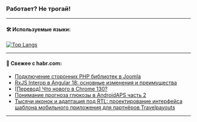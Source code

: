 ### Работает? Не трогай!

---
<!--
#### 🛠️ Technical stack:

![Java](https://img.shields.io/badge/Java-informational?logo=Oracle&style=flat&logoColor=white&color=FF4500)
![Kotlin](https://img.shields.io/badge/Kotlin-informational?logo=Kotlin&style=flat&logoColor=white&color=774D97)
![TS](https://img.shields.io/badge/TypeScript-informational?logo=typeScript&style=flat&logoColor=black&color=017acc)
![Python](https://img.shields.io/badge/Python-informational?logo=Python&style=flat&logoColor=black&color=ffdd54) <br>
![Spring](https://img.shields.io/badge/Spring-informational?logo=Spring&style=flat&logoColor=white&color=6DB33F) 
![SpringBoot](https://img.shields.io/badge/SpringBoot-informational?logo=SpringBoot&style=flat&logoColor=white&color=6DB33F)
![Nest](https://img.shields.io/badge/NestJS-informational?logo=NestJS&style=flat&logoColor=white&color=E0234E) 
![NodeJS](https://img.shields.io/badge/NodeJS-informational?logo=node.js&style=flat&logoColor=white&color=70A760)<br>
![PostgreSQL](https://img.shields.io/badge/PostgreSQL-informational?logo=PostgreSQL&style=flat&logoColor=white&color=DAA520)
![MongoDB](https://img.shields.io/badge/MongoDB-informational?logo=MongoDB&style=flat&logoColor=white&color=870000)
![Apache](https://img.shields.io/badge/Apache-informational?logo=apache&style=flat&logoColor=white&color=f74e28)

___ 
-->

#### 🛠️ Используемые языки:

[![Top Langs](https://github-readme-stats-u2qms2cxw-advtsettinggmailcoms-projects.vercel.app/api/top-langs/?username=zloylis&langs_count=10&hide_title=true&title_color=e6edf3&size_weight=0.5&count_weight=0.5&layout=compact&hide_progress=true&hide_border=true&theme=dracula)](https://github.com/zloylis)

<!---


####  :octocat:&nbsp;&nbsp; Статистика:

![GitHub stats](https://github-readme-stats-u2qms2cxw-advtsettinggmailcoms-projects.vercel.app/api?username=zloylis&show_icons=true&hide_border=true&theme=dracula&title_color=e6edf3&include_all_commits=true&count_private=true&hide_rank=false&hide_title=true&rank_icon=github)
-->
---

#### 💬 Свежее с habr.com:

<!-- BLOG-POST-LIST:START -->
- [Подключение сторонних PHP библиотек в Joomla](https://habr.com/ru/articles/851520/?utm_source=habrahabr&utm_medium=rss&utm_campaign=851520)
- [RxJS Interop в Angular 18: основные изменения и преимущества](https://habr.com/ru/articles/851516/?utm_source=habrahabr&utm_medium=rss&utm_campaign=851516)
- [[Перевод] Что нового в Chrome 130?](https://habr.com/ru/articles/851514/?utm_source=habrahabr&utm_medium=rss&utm_campaign=851514)
- [Понимание прогноза глюкозы в AndroidAPS часть 2](https://habr.com/ru/articles/851438/?utm_source=habrahabr&utm_medium=rss&utm_campaign=851438)
- [Тысячи иконок и адаптация под RTL: проектирование интерфейса шаблона мобильного приложения для партнёров Travelpayouts](https://habr.com/ru/companies/cleverpumpkin/articles/851292/?utm_source=habrahabr&utm_medium=rss&utm_campaign=851292)
<!-- BLOG-POST-LIST:END -->

---
